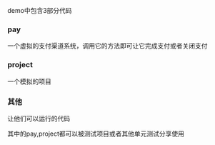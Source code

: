 demo中包含3部分代码
### pay
一个虚拟的支付渠道系统，调用它的方法即可让它完成支付或者关闭支付
### project
一个模拟的项目
### 其他
让他们可以运行的代码

其中的pay,project都可以被测试项目或者其他单元测试分享使用